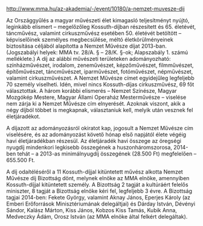 http://www.mma.hu/az-akademia/-/event/10180/a-nemzet-muvesze-dij

Az Országgyűlés a magyar művészeti élet kimagasló teljesítményt nyújtó, leginkább elismert – megelőzőleg Kossuth-díjban részesített és 65. életévét, táncművész, valamint cirkuszművész esetében 50. életévét betöltött – képviselőinek személyes megbecsülése, méltó életkörülményeinek biztosítása céljából alapította a Nemzet Művésze díjat 2013-ban. (Jogszabályi helyek: MMA tv. 28/A. § – 28/K. §-ok; Alapszabály 1. számú melléklete.)
A díj az alábbi művészeti területeken adományozható: színházművészet, irodalom, zeneművészet, képzőművészet, filmművészet, építőművészet, táncművészet, iparművészet, fotóművészet, népművészet, valamint cirkuszművészet. A Nemzet Művésze címet egyidejűleg legfeljebb 70 személy viselheti. Idén, mivel nincs Kossuth-díjas cirkuszművész, 69 főt választottak. A három korábbi elismerés – Nemzet Színésze, Magyar Mozgókép Mestere, Magyar Állami Operaház Mesterművésze – viselése nem zárja ki a Nemzet Művésze cím elnyerését. Azoknak viszont, akik a négy díjból többet is megkapnak, választaniuk kell, melyik után vesznek fel életjáradékot.
 
A díjazott az adományozásról okiratot kap, jogosult a Nemzet Művésze cím viselésére, és az adományozást követő hónap első napjától élete végéig havi életjáradékban részesül. Az életjáradék havi összege az öregségi nyugdíj mindenkori legkisebb összegének a huszonháromszorosa, 2014-ben tehát – a 2013-as minimálnyugdíj összegének (28.500 Ft) megfelelően – 655.500 Ft.
 
A díj odaítéléséről a 11 Kossuth-díjjal kitüntetett művész alkotta Nemzet Művésze díj Bizottság dönt, melynek elnöke az MMA elnöke, amennyiben Kossuth-díjjal kitüntetett személy. A Bizottság 2 tagját a kultúráért felelős miniszter, 8 tagját a Bizottság elnöke kéri fel, legfeljebb 3 évre. A Bizottság tagjai 2014-ben: Fekete György, valamint Aknay János, Eperjes Károly (az Emberi Erőforrások Minisztériumának delegáltjai) és Dárday István, Dévényi Sándor, Kalász Márton, Kiss János, Kobzos Kiss Tamás, Kubik Anna, Medveczky Ádám, Orosz István (az MMA elnöke által felkért delegáltak).